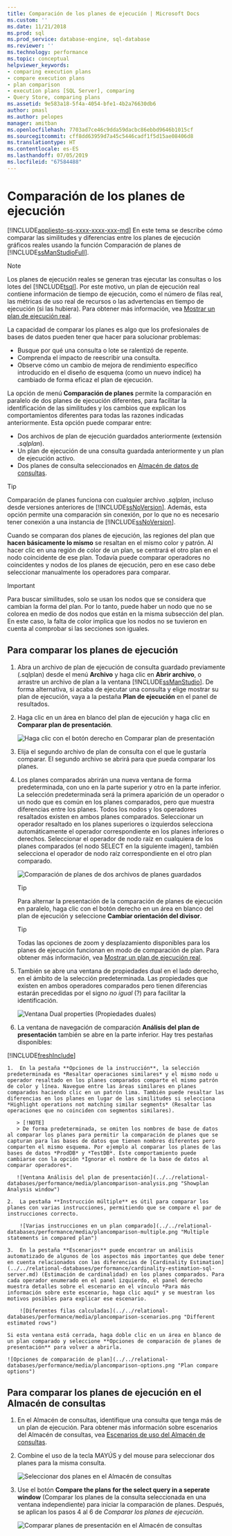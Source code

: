 ```yaml
---
title: Comparación de los planes de ejecución | Microsoft Docs
ms.custom: ''
ms.date: 11/21/2018
ms.prod: sql
ms.prod_service: database-engine, sql-database
ms.reviewer: ''
ms.technology: performance
ms.topic: conceptual
helpviewer_keywords:
- comparing execution plans
- compare execution plans
- plan comparison
- execution plans [SQL Server], comparing
- Query Store, comparing plans
ms.assetid: 9e583a18-5f4a-4054-bfe1-4b2a76630db6
author: pmasl
ms.author: pelopes
manager: amitban
ms.openlocfilehash: 7703ad7ce46c9dda59dacbc86ebbd9646b1015cf
ms.sourcegitcommit: cff8dd63959d7a45c5446cadf1f5d15ae08406d8
ms.translationtype: HT
ms.contentlocale: es-ES
ms.lasthandoff: 07/05/2019
ms.locfileid: "67584488"
---
```

# <a name="compare-execution-plans"></a>Comparación de los planes de ejecución
[!INCLUDE[appliesto-ss-xxxx-xxxx-xxx-md](../../includes/appliesto-ss-xxxx-xxxx-xxx-md.md)]
En este tema se describe cómo comparar las similitudes y diferencias entre los planes de ejecución gráficos reales usando la función Comparación de planes de [!INCLUDE[ssManStudioFull](../../includes/ssmanstudiofull-md.md)]. 
  
> [!NOTE]
> Los planes de ejecución reales se generan tras ejecutar las consultas o los lotes del [!INCLUDE[tsql](../../includes/tsql-md.md)]. Por este motivo, un plan de ejecución real contiene información de tiempo de ejecución, como el número de filas real, las métricas de uso real de recursos o las advertencias en tiempo de ejecución (si las hubiera). Para obtener más información, vea [Mostrar un plan de ejecución real](../../relational-databases/performance/display-an-actual-execution-plan.md).
  
La capacidad de comparar los planes es algo que los profesionales de bases de datos pueden tener que hacer para solucionar problemas:
-   Busque por qué una consulta o lote se ralentizó de repente.
-   Comprenda el impacto de reescribir una consulta.
-   Observe cómo un cambio de mejora de rendimiento específico introducido en el diseño de esquema (como un nuevo índice) ha cambiado de forma eficaz el plan de ejecución.  
 
La opción de menú **Comparación de planes** permite la comparación en paralelo de dos planes de ejecución diferentes, para facilitar la identificación de las similitudes y los cambios que explican los comportamientos diferentes para todas las razones indicadas anteriormente. Esta opción puede comparar entre:
- Dos archivos de plan de ejecución guardados anteriormente (extensión *.sqlplan*).
- Un plan de ejecución de una consulta guardada anteriormente y un plan de ejecución activo.
- Dos planes de consulta seleccionados en [Almacén de datos de consultas](../../relational-databases/performance/monitoring-performance-by-using-the-query-store.md).

> [!TIP]
> Comparación de planes funciona con cualquier archivo *.sqlplan*, incluso desde versiones anteriores de [!INCLUDE[ssNoVersion](../../includes/ssnoversion-md.md)]. Además, esta opción permite una comparación sin conexión, por lo que no es necesario tener conexión a una instancia de [!INCLUDE[ssNoVersion](../../includes/ssnoversion-md.md)]. 

Cuando se comparan dos planes de ejecución, las regiones del plan que **hacen básicamente lo mismo** se resaltan en el mismo color y patrón. Al hacer clic en una región de color de un plan, se centrará el otro plan en el nodo coincidente de ese plan. Todavía puede comparar operadores no coincidentes y nodos de los planes de ejecución, pero en ese caso debe seleccionar manualmente los operadores para comparar.

> [!IMPORTANT]
> Para buscar similitudes, solo se usan los nodos que se considera que cambian la forma del plan. Por lo tanto, puede haber un nodo que no se colorea en medio de dos nodos que están en la misma subsección del plan. En este caso, la falta de color implica que los nodos no se tuvieron en cuenta al comprobar si las secciones son iguales.
  
## <a name="to-compare-execution-plans"></a>Para comparar los planes de ejecución
  
1.  Abra un archivo de plan de ejecución de consulta guardado previamente (.sqlplan) desde el menú **Archivo** y haga clic en **Abrir archivo**, o arrastre un archivo de plan a la ventana [!INCLUDE[ssManStudio](../../includes/ssManStudio-md.md)]. De forma alternativa, si acaba de ejecutar una consulta y elige mostrar su plan de ejecución, vaya a la pestaña **Plan de ejecución** en el panel de resultados. 

2.  Haga clic en un área en blanco del plan de ejecución y haga clic en **Comparar plan de presentación**. 

    ![Haga clic con el botón derecho en Comparar plan de presentación](../../relational-databases/performance/media/plancomparisonmenuoption.png "Right-click Compare Showplan")   

3.  Elija el segundo archivo de plan de consulta con el que le gustaría comparar. El segundo archivo se abrirá para que pueda comparar los planes.

4.  Los planes comparados abrirán una nueva ventana de forma predeterminada, con uno en la parte superior y otro en la parte inferior. La selección predeterminada será la primera aparición de un operador o un nodo que es común en los planes comparados, pero que muestra diferencias entre los planes. Todos los nodos y los operadores resaltados existen en ambos planes comparados. Seleccionar un operador resaltado en los planes superiores o izquierdos selecciona automáticamente el operador correspondiente en los planes inferiores o derechos. Seleccionar el operador de nodo raíz en cualquiera de los planes comparados (el nodo SELECT en la siguiente imagen), también selecciona el operador de nodo raíz correspondiente en el otro plan comparado.

    ![Comparación de planes de dos archivos de planes guardados](../../relational-databases/performance/media/plancomparison-plans.png "Plan comparison of two saved plan files")  

     > [!TIP]
     > Para alternar la presentación de la comparación de planes de ejecución en paralelo, haga clic con el botón derecho en un área en blanco del plan de ejecución y seleccione **Cambiar orientación del divisor**.

     > [!TIP]
     > Todas las opciones de zoom y desplazamiento disponibles para los planes de ejecución funcionan en modo de comparación de plan. Para obtener más información, vea [Mostrar un plan de ejecución real](../../relational-databases/performance/display-an-actual-execution-plan.md).

5.  También se abre una ventana de propiedades dual en el lado derecho, en el ámbito de la selección predeterminada. Las propiedades que existen en ambos operadores comparados pero tienen diferencias estarán precedidas por el signo *no igual* (?) para facilitar la identificación.

    ![Ventana Dual properties (Propiedades duales)](../../relational-databases/performance/media/plancomparison-properties.png "Dual properties window")  

6.  La ventana de navegación de comparación **Análisis del plan de presentación** también se abre en la parte inferior. Hay tres pestañas disponibles:

[!INCLUDE[freshInclude](../../includes/paragraph-content/fresh-note-steps-feedback.md)]

    1.  En la pestaña **Opciones de la instrucción**, la selección predeterminada es *Resaltar operaciones similares* y el mismo nodo u operador resaltado en los planes comparados comparte el mismo patrón de color y línea. Navegue entre las áreas similares en planes comparados haciendo clic en un patrón lima. También puede resaltar las diferencias en los planes en lugar de las similitudes si selecciona *Highlight operations not matching similar segments* (Resaltar las operaciones que no coinciden con segmentos similares). 
    
       > [!NOTE]
       > De forma predeterminada, se omiten los nombres de base de datos al comparar los planes para permitir la comparación de planes que se capturan para las bases de datos que tienen nombres diferentes pero comparten el mismo esquema. Por ejemplo al comparar los planes de las bases de datos *ProdDB* y *TestDB*. Este comportamiento puede cambiarse con la opción *Ignorar el nombre de la base de datos al comparar operadores*.

       ![Ventana Análisis del plan de presentación](../../relational-databases/performance/media/plancomparison-analysis.png "Showplan Analysis window") 

    2.  La pestaña **Instrucción múltiple** es útil para comparar los planes con varias instrucciones, permitiendo que se compare el par de instrucciones correcto.

        ![Varias instrucciones en un plan comparado](../../relational-databases/performance/media/plancomparison-multiple.png "Multiple statements in compared plan")  

    3.  En la pestaña **Escenarios** puede encontrar un análisis automatizado de algunos de los aspectos más importantes que debe tener en cuenta relacionados con las diferencias de [Cardinality Estimation](../../relational-databases/performance/cardinality-estimation-sql-server.md) (Estimación de cardinalidad) en los planes comparados. Para cada operador enumerado en el panel izquierdo, el panel derecho muestra detalles sobre el escenario en el vínculo *Para más información sobre este escenario, haga clic aquí* y se muestran los motivos posibles para explicar ese escenario. 

        ![Diferentes filas calculadas](../../relational-databases/performance/media/plancomparison-scenarios.png "Different estimated rows")  

    Si esta ventana está cerrada, haga doble clic en un área en blanco de un plan comparado y seleccione **Opciones de comparación de planes de presentación** para volver a abrirla.

    ![Opciones de comparación de plan](../../relational-databases/performance/media/plancomparison-options.png "Plan compare options")  

## <a name="to-compare-execution-plans-in-query-store"></a>Para comparar los planes de ejecución en el Almacén de consultas

1.  En el Almacén de consultas, identifique una consulta que tenga más de un plan de ejecución. Para obtener más información sobre escenarios del Almacén de consultas, vea [Escenarios de uso del Almacén de consultas](../../relational-databases/performance/query-store-usage-scenarios.md#identify-and-tune-top-resource-consuming-queries).

2.  Combine el uso de la tecla MAYÚS y del mouse para seleccionar dos planes para la misma consulta. 

    ![Seleccionar dos planes en el Almacén de consultas](../../relational-databases/performance/media/plancomparison-querystore.png "Select two plans in Query Store")   

3.  Use el botón **Compare the plans for the select query in a seperate window** (Comparar los planes de la consulta seleccionada en una ventana independiente) para iniciar la comparación de planes. Después, se aplican los pasos 4 al 6 de *Comparar los planes de ejecución*. 

    ![Comparar planes de presentación en el Almacén de consultas](../../relational-databases/performance/media/plancomparison-querystoreoption.png "Compare Showplan in Query Store") 
